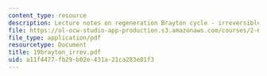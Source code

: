 ```yaml
---
content_type: resource
description: Lecture notes on regeneration Brayton cycle - irreversible.
file: https://ol-ocw-studio-app-production.s3.amazonaws.com/courses/2-611-marine-power-and-propulsion-fall-2006/a11f4477fb29b02e431a21ca283e81f3_19brayton_irrev.pdf
file_type: application/pdf
resourcetype: Document
title: 19brayton_irrev.pdf
uid: a11f4477-fb29-b02e-431a-21ca283e81f3
---
```

